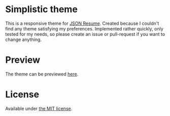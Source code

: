 # Simplistic theme

This is a responsive theme for [JSON Resume](http://jsonresume.org/). Created because I couldn't find any theme satisfying my preferences. Implemented rather quickly, only tested for my needs, so please create an issue or pull-request if you want to change anything.

# Preview

The theme can be previewed [here](http://themes.jsonresume.org/simplistic).

# License

Available under [the MIT license](http://mths.be/mit).

